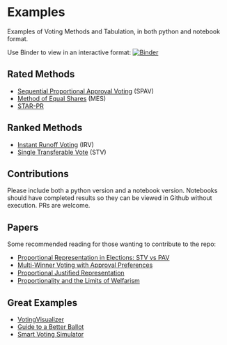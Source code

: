# Examples

Examples of Voting Methods and Tabulation, in both python and notebook format.

Use Binder to view in an interactive format: [![Binder](https://mybinder.org/badge_logo.svg)](https://mybinder.org/v2/gh/electionscience/Examples/HEAD)

## Rated Methods

- [Sequential Proportional Approval Voting](https://en.wikipedia.org/wiki/Sequential_proportional_approval_voting) (SPAV)
- [Method of Equal Shares](https://en.wikipedia.org/wiki/Method_of_Equal_Shares) (MES)
- [STAR-PR](https://electowiki.org/wiki/Allocated_Score)

## Ranked Methods

- [Instant Runoff Voting](https://en.wikipedia.org/wiki/Instant-runoff_voting) (IRV)
- [Single Transferable Vote](https://en.wikipedia.org/wiki/Single_transferable_vote) (STV)

## Contributions

Please include both a python version and a notebook version. Notebooks should have completed results so they can be viewed in Github without execution.
PRs are welcome.

## Papers

Some recommended reading for those wanting to contribute to the repo:

- [Proportional Representation in Elections: STV vs PAV](https://www.ifaamas.org/Proceedings/aamas2019/pdfs/p1946.pdf)
- [Multi-Winner Voting with Approval Preferences](https://arxiv.org/pdf/2007.01795.pdf)
- [Proportional Justiﬁed Representation](https://ojs.aaai.org/index.php/AAAI/article/download/10611/10470)
- [Proportionality and the Limits of Welfarism](https://arxiv.org/abs/1911.11747)

## Great Examples

- [VotingVisualizer](https://www.chocolatepi.net/voteapp/)
- [Guide to a Better Ballot](https://ncase.me/ballot/)
- [Smart Voting Simulator](https://www.howtofixtheelection.com/ballot/)

